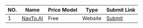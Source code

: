 | NO.  | Name                                                                                                                    | Price Model | Type      | Submit Link                                                                                                   |
| ---- | ----------------------------------------------------------------------------------------------------------------------- | ----------- | --------- | ------------------------------------------------------------------------------------------------------------- |
| 1   | [NavTo.AI](https://www.navto.ai/)                                                                            | Free        | Website   | [Submit](https://www.navto.ai/submit)                                                               |
